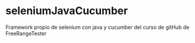 # seleniumJavaCucumber
Framework propio de selenium con java y cucumber del curso de gitHub de FreeRangeTester

